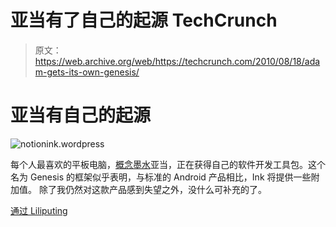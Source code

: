 # 亚当有了自己的起源 TechCrunch

> 原文：<https://web.archive.org/web/https://techcrunch.com/2010/08/18/adam-gets-its-own-genesis/>

# 亚当有自己的起源

![](img/273152b8eb9072a46549bfeb6c983938.png "notionink.wordpress")

每个人最喜欢的平板电脑，[概念墨水](https://web.archive.org/web/20221206020238/http://crunchgear.com/tag/Notion-ink)亚当，正在获得自己的软件开发工具包。这个名为 Genesis 的框架似乎表明，与标准的 Android 产品相比，Ink 将提供一些附加值。
 除了我仍然对这款产品感到失望之外，没什么可补充的了。

[通过 Liliputing](https://web.archive.org/web/20221206020238/http://www.liliputing.com/2010/08/notion-ink-teases-genesis-development-platform-for-the-adam-tablet.html)
